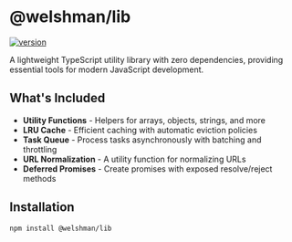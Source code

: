 # @welshman/lib

[![version](https://badgen.net/npm/v/@welshman/lib)](https://npmjs.com/package/@welshman/lib)

A lightweight TypeScript utility library with zero dependencies, providing essential tools for modern JavaScript development.

## What's Included

- **Utility Functions** - Helpers for arrays, objects, strings, and more
- **LRU Cache** - Efficient caching with automatic eviction policies
- **Task Queue** - Process tasks asynchronously with batching and throttling
- **URL Normalization** - A utility function for normalizing URLs
- **Deferred Promises** - Create promises with exposed resolve/reject methods

## Installation

```bash
npm install @welshman/lib
```
